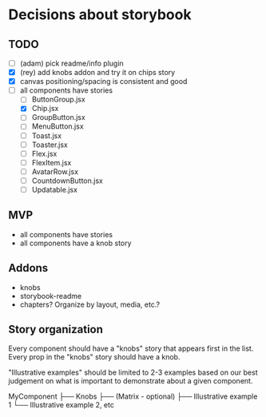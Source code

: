 # Decisions about storybook

## TODO

- [ ] (adam) pick readme/info plugin
- [X] (rey) add knobs addon and try it on chips story
- [X] canvas positioning/spacing is consistent and good
- [ ] all components have stories
  - [ ] ButtonGroup.jsx
  - [X] Chip.jsx
  - [ ] GroupButton.jsx
  - [ ] MenuButton.jsx
  - [ ] Toast.jsx
  - [ ] Toaster.jsx
  - [ ] Flex.jsx
  - [ ] FlexItem.jsx
  - [ ] AvatarRow.jsx
  - [ ] CountdownButton.jsx
  - [ ] Updatable.jsx

## MVP
- all components have stories
- all components have a knob story

## Addons

- knobs
- storybook-readme
- chapters? Organize by layout, media, etc.?

## Story organization

Every component should have a "knobs" story that appears first in the list.
Every prop in the "knobs" story should have a knob.

"Illustrative examples" should be limited to 2-3 examples based on our best judgement on
what is important to demonstrate about a given component.

MyComponent
├── Knobs
├── (Matrix - optional)
├── Illustrative example 1
└── Illustrative example 2, etc


